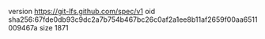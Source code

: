 version https://git-lfs.github.com/spec/v1
oid sha256:67fde0db93c9dc2a7b754b467bc26c0af2a1ee8b11af2659f00aa6511009467a
size 1871
